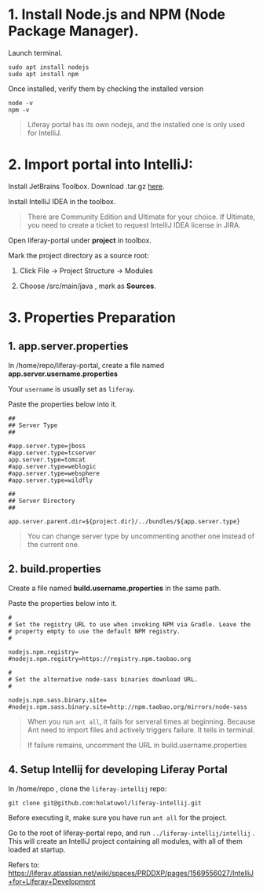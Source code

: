 # 1. Install Node.js and NPM (Node Package Manager).

Launch terminal.

```
sudo apt install nodejs
sudo apt install npm
```

Once installed, verify them by checking the installed version

```
node -v
npm -v
```
>Liferay portal has its own nodejs, and the installed one is only used for IntelliJ.


# 2. Import portal into IntelliJ:

Install JetBrains Toolbox. Download .tar.gz [here](https://www.jetbrains.com/toolbox-app/).

Install IntelliJ IDEA in the toolbox. 
    
>There are Community Edition and Ultimate for your choice. If Ultimate, you need to create a ticket to request IntelliJ IDEA license in JIRA.


Open liferay-portal under **project** in toolbox.

Mark the project directory as a source root:

1. Click File -> Project Structure -> Modules

2. Choose /src/main/java , mark as **Sources**.


# 3. Properties Preparation

## 1. app.server.properties

In /home/repo/liferay-portal, create a file named **app.server.username.properties** 

Your `username` is usually set as `liferay`.

Paste the properties below into it.

```
##
## Server Type
## 

#app.server.type=jboss
#app.server.type=tcserver
app.server.type=tomcat
#app.server.type=weblogic
#app.server.type=websphere
#app.server.type=wildfly

##
## Server Directory
##

app.server.parent.dir=${project.dir}/../bundles/${app.server.type}
```

>You can change server type by uncommenting another one instead of the current one.

## 2. build.properties

Create a file named **build.username.properties** in the same path.

Paste the properties below into it.

```
#
# Set the registry URL to use when invoking NPM via Gradle. Leave the
# property empty to use the default NPM registry.
#

nodejs.npm.registry=
#nodejs.npm.registry=https://registry.npm.taobao.org

#
# Set the alternative node-sass binaries download URL.
#

nodejs.npm.sass.binary.site=
#nodejs.npm.sass.binary.site=http://npm.taobao.org/mirrors/node-sass
```

>When you run `ant all`, it fails for serveral times at beginning. Because Ant need to import files and actively triggers failure. It tells in terminal.
>
>If failure remains, uncomment the URL in build.username.properties

## 4. Setup Intellij for developing Liferay Portal

In /home/repo , clone the `liferay-intellij` repo:
```
git clone git@github.com:holatuwol/liferay-intellij.git
```

Before executing it, make sure you have run `ant all` for the project.

Go to the root of liferay-portal repo, and run `../liferay-intellij/intellij` . This will create an IntelliJ project containing all modules, with all of them loaded at startup.

Refers to: https://liferay.atlassian.net/wiki/spaces/PRDDXP/pages/1569556027/IntelliJ+for+Liferay+Development